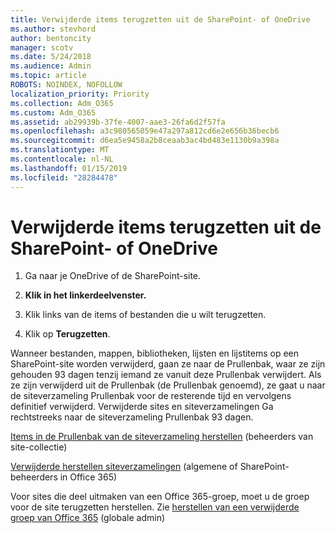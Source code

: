 ```yaml
---
title: Verwijderde items terugzetten uit de SharePoint- of OneDrive
ms.author: stevhord
author: bentoncity
manager: scotv
ms.date: 5/24/2018
ms.audience: Admin
ms.topic: article
ROBOTS: NOINDEX, NOFOLLOW
localization_priority: Priority
ms.collection: Adm_O365
ms.custom: Adm_O365
ms.assetid: ab29939b-37fe-4007-aae3-26fa6d2f57fa
ms.openlocfilehash: a3c980565059e47a297a812cd6e2e656b36becb6
ms.sourcegitcommit: d6ea5e9458a2b8ceaab3ac4bd483e1130b9a398a
ms.translationtype: MT
ms.contentlocale: nl-NL
ms.lasthandoff: 01/15/2019
ms.locfileid: "28284478"
---
```

# <a name="restore-deleted-items-from-sharepoint-or-onedrive"></a>Verwijderde items terugzetten uit de SharePoint- of OneDrive

1. Ga naar je OneDrive of de SharePoint-site.
    
2. **Klik in het linkerdeelvenster.** 
    
3. Klik links van de items of bestanden die u wilt terugzetten.
    
4. Klik op **Terugzetten**. 
    
Wanneer bestanden, mappen, bibliotheken, lijsten en lijstitems op een SharePoint-site worden verwijderd, gaan ze naar de Prullenbak, waar ze zijn gehouden 93 dagen tenzij iemand ze vanuit deze Prullenbak verwijdert. Als ze zijn verwijderd uit de Prullenbak (de Prullenbak genoemd), ze gaat u naar de siteverzameling Prullenbak voor de resterende tijd en vervolgens definitief verwijderd. Verwijderde sites en siteverzamelingen Ga rechtstreeks naar de siteverzameling Prullenbak 93 dagen.
  
[Items in de Prullenbak van de siteverzameling herstellen](https://go.microsoft.com/fwlink/?linkid=867800) (beheerders van site-collectie) 
  
[Verwijderde herstellen siteverzamelingen](https://go.microsoft.com/fwlink/?linkid=867660) (algemene of SharePoint-beheerders in Office 365) 
  
Voor sites die deel uitmaken van een Office 365-groep, moet u de groep voor de site terugzetten herstellen. Zie [herstellen van een verwijderde groep van Office 365](https://go.microsoft.com/fwlink/?linkid=867802) (globale admin) 
  

